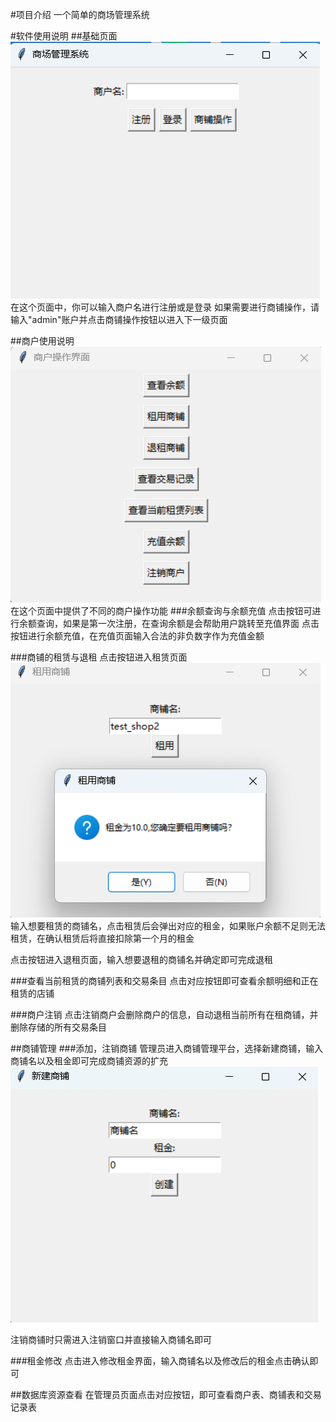 #项目介绍
一个简单的商场管理系统

#软件使用说明
##基础页面
![](img/first.png)
在这个页面中，你可以输入商户名进行注册或是登录
如果需要进行商铺操作，请输入"admin"账户并点击商铺操作按钮以进入下一级页面

##商户使用说明
![](img/merchant.png)
在这个页面中提供了不同的商户操作功能
###余额查询与余额充值
点击按钮可进行余额查询，如果是第一次注册，在查询余额是会帮助用户跳转至充值界面
点击按钮进行余额充值，在充值页面输入合法的非负数字作为充值金额

###商铺的租赁与退租
点击按钮进入租赁页面
![](img/rent.png)
输入想要租赁的商铺名，点击租赁后会弹出对应的租金，如果账户余额不足则无法租赁，在确认租赁后将直接扣除第一个月的租金

点击按钮进入退租页面，输入想要退租的商铺名并确定即可完成退租

###查看当前租赁的商铺列表和交易条目
点击对应按钮即可查看余额明细和正在租赁的店铺

###商户注销
点击注销商户会删除商户的信息，自动退租当前所有在租商铺，并删除存储的所有交易条目

##商铺管理
###添加，注销商铺
管理员进入商铺管理平台，选择新建商铺，输入商铺名以及租金即可完成商铺资源的扩充
![](img/newshop.png)

注销商铺时只需进入注销窗口并直接输入商铺名即可

###租金修改
点击进入修改租金界面，输入商铺名以及修改后的租金点击确认即可

##数据库资源查看
在管理员页面点击对应按钮，即可查看商户表、商铺表和交易记录表
